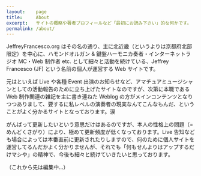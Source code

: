 ```yaml
---
layout:    page
title:     About
excerpt:   サイトの概略や著者プロフィールなど「最初にお読み下さい」的な何かです。
permalink: /about/
---
```


JeffreyFrancesco.org はその名の通り、主に北近畿（というよりは京都府北部限定）を中心に、ハモンドオルガン & 鍵盤ハーモニカ奏者・インターネットラジオ MC・Web 制作者 etc. として細々と活動を続けている、Jeffrey Francesco (JF) という名前の個人が運営する Web サイトです。

元はといえば Live や各種 Event 出演のお知らせなど、アマチュアミュージシャンとしての活動報告のために立ち上げたサイトなのですが、次第に本職である Web 制作関連の雑記を主に書き連ねた Weblog の方がメインコンテンツとなりつつありまして、要するに私レベルの演奏者の現実なんてこんなもんだ、ということがよく分かるサイトとなっております。涙

がんばって更新したいという意思だけはあるのですが、本人の性格上の問題（=めんどくさがり）により、極めて更新頻度が低くなっております。Live 告知なども場合によっては本番直前に更新されたりしますので、何のために個人サイトを運営してるんだかよく分かりませんが、それでも「何もせんよりはアップするだけマシや」の精神で、今後も細々と続けていきたいと思っております。

（これから先は編集中…）
